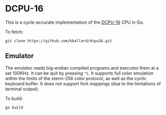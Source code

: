 DCPU-16
=======

This is a cycle-accurate implementation of the [DCPU-16][] CPU in Go.

[DCPU-16]: http://0x10c.com/

To fetch:

    git clone https://github.com/kballard/dcpu16.git

Emulator
--------

The emulator reads big-endian compiled programs and executes them at a set
100KHz. It can be quit by pressing `^C`. It supports full color emulation within
the limits of the xterm-256 color protocol, as well as the cyclic keyboard
buffer. It does not support font mappings (due to the limitations of terminal
output).

To build:

    go build
